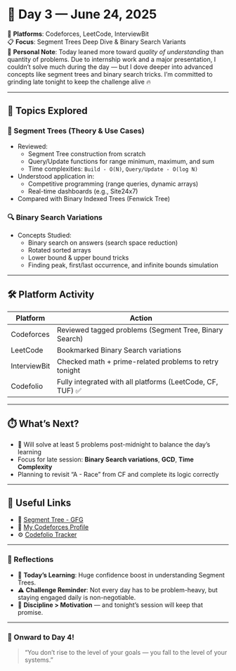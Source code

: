 # 📅 Day 3 — June 24, 2025

🔗 **Platforms**: Codeforces, LeetCode, InterviewBit  
📋 **Focus**: Segment Trees Deep Dive & Binary Search Variants  
💬 **Personal Note**: Today leaned more toward *quality of understanding* than quantity of problems. Due to internship work and a major presentation, I couldn’t solve much during the day — but I dove deeper into advanced concepts like segment trees and binary search tricks. I’m committed to grinding late tonight to keep the challenge alive 🔥

---

## 📘 Topics Explored

### 🧱 Segment Trees (Theory & Use Cases)
- Reviewed:
  - Segment Tree construction from scratch
  - Query/Update functions for range minimum, maximum, and sum
  - Time complexities: `Build - O(N)`, `Query/Update - O(log N)`
- Understood application in:
  - Competitive programming (range queries, dynamic arrays)
  - Real-time dashboards (e.g., Site24x7)
- Compared with Binary Indexed Trees (Fenwick Tree)

### 🔍 Binary Search Variations
- Concepts Studied:
  - Binary search on answers (search space reduction)
  - Rotated sorted arrays
  - Lower bound & upper bound tricks
  - Finding peak, first/last occurrence, and infinite bounds simulation

---

## 🛠 Platform Activity

| Platform | Action |
|----------|--------|
| Codeforces | Reviewed tagged problems (Segment Tree, Binary Search) |
| LeetCode | Bookmarked Binary Search variations |
| InterviewBit | Checked math + prime-related problems to retry tonight |
| Codefolio | Fully integrated with all platforms (LeetCode, CF, TUF) ✅ |

---

## ⏱️ What’s Next?

- 🔄 Will solve at least 5 problems post-midnight to balance the day’s learning
- Focus for late session: **Binary Search variations**, **GCD**, **Time Complexity**
- Planning to revisit “A - Race” from CF and complete its logic correctly

---

## 🔗 Useful Links

- 📄 [Segment Tree - GFG](https://www.geeksforgeeks.org/segment-tree-data-structure/)
- 🧾 [My Codeforces Profile](https://codeforces.com/profile/daiwiikharihar17147)
- ⚙️ [Codefolio Tracker](https://codefolio.vercel.app)

---

### 🧭 Reflections

- 🧠 **Today’s Learning**: Huge confidence boost in understanding Segment Trees.
- ⚠️ **Challenge Reminder**: Not every day has to be problem-heavy, but staying engaged daily is non-negotiable.
- 💯 **Discipline > Motivation** — and tonight’s session will keep that promise.

---

### 🚀 Onward to Day 4!
> “You don’t rise to the level of your goals — you fall to the level of your systems.”
